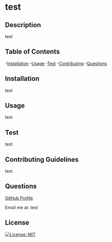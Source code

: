 
# test
## Description 
test
## Table of Contents
-[Installation](#installation)
-[Usage](#usage)
-[Test](#test)
-[Contributing](#contributing)
-[Questions](#questions)
## Installation
test
## Usage
test
## Test
test
## Contributing Guidelines
test
## Questions
[GitHub Profile](https://github.com/test)

Email me at: test

## License
[![License: MIT](https://img.shields.io/badge/License-MIT-yellow.svg)](https://opensource.org/licenses/MIT)

